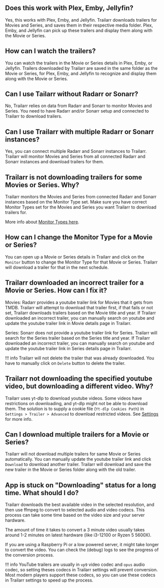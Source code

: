 ## Does this work with Plex, Emby, Jellyfin?
Yes, this works with Plex, Emby, and Jellyfin. Trailarr downloads trailers for Movies and Series, and saves them in their respective media folder. Plex, Emby, and Jellyfin can pick up these trailers and display them along with the Movie or Series.


## How can I watch the trailers?
You can watch the trailers in the Movie or Series details in Plex, Emby, or Jellyfin. Trailers downloaded by Trailarr are saved in the same folder as the Movie or Series, for Plex, Emby, and Jellyfin to recognize and display them along with the Movie or Series.


## Can I use Tailarr without Radarr or Sonarr?
No, Trailarr relies on data from Radarr and Sonarr to monitor Movies and Series. You need to have Radarr and/or Sonarr setup and connected to Trailarr to download trailers.


## Can I use Trailarr with multiple Radarr or Sonarr instances?
Yes, you can connect multiple Radarr and Sonarr instances to Trailarr. Trailarr will monitor Movies and Series from all connected Radarr and Sonarr instances and download trailers for them.


## Trailarr is not downloading trailers for some Movies or Series. Why?
Trailarr monitors the Movies and Series from connected Radarr and Sonarr instances based on the Monitor Type set. Make sure you have correct Monitor Types set for the Movies and Series you want Trailarr to download trailers for.

More info about [Monitor Types here](../user-guide/settings/connections/index.md#monitor-types).


## How can I change the Monitor Type for a Movie or Series?
You can open up a Movie or Series details in Trailarr and click on the `Monitor` button to change the Monitor Type for that Movie or Series. Trailarr will download a trailer for that in the next schedule.


## Trailarr downloaded an incorrect trailer for a Movie or Series. How can I fix it?
Movies: Radarr provides a youtube trailer link for Movies that it gets from TMDB. Trailarr will attempt to download that trailer first, if that fails or not set, Trailarr downloads trailers based on the Movie title and year. If Trailarr downloaded an incorrect trailer, you can manually search on youtube and update the youtube trailer link in Movie details page in Trailarr.

Series: Sonarr does not provide a youtube trailer link for Series. Trailarr will search for the Series trailer based on the Series title and year. If Trailarr downloaded an incorrect trailer, you can manually search on youtube and update the youtube trailer link in Series details page in Trailarr.


!!! info
    Trailarr will not delete the trailer that was already downloaded. You have to manually click on `Delete` button to delete the trailer.

## Trailarr not downloading the specified youtube video, but downloading a different video. Why?
Trailarr uses yt-dlp to download youtube videos. Some videos have restrictions on downloading, and yt-dlp might not be able to download them. The solution is to supply a cookie file (`Yt-dlp Cookies Path`) in `Settings > Trailer > Advanced` to download restricted videos. See [Settings](../user-guide/settings/general-settings/index.md) for more info.


## Can I download multiple trailers for a Movie or Series?
Trailarr will not download multiple trailers for same Movie or Series automatically. You can manually update the youtube trailer link and click `Download` to download another trailer. Trailarr will download and save the new trailer in the Movie or Series folder along with the old trailer.

## App is stuck on "Downloading" status for a long time. What should I do?
Trailarr downloads the best available video in the selected resolution, and then use ffmpeg to convert to selected audio and video codecs. This process can take some time based on the video size and your server hardware. 

The amount of time it takes to convert a 3 minute video usually takes around 1-2 minutes on latest hardware (like i3-12100 or Ryzen 5 5600X). 

If you are using a Raspberry Pi or a low powered server, it might take longer to convert the video. You can check the (debug) logs to see the progress of the conversion process.

!!! info
    YouTube trailers are usually in `vp9` video codec and `opus` audio codec, so setting theses codecs in Trailarr settings will prevent conversion. Most modern players support these codecs, so you can use these codecs in Trailarr settings to speed up the process.